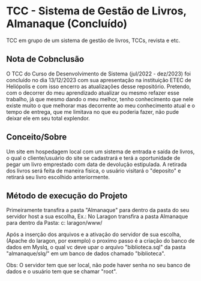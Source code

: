 # TCC - Sistema de Gestão de Livros, Almanaque (Concluído)
 TCC em grupo de um sistema de gestão de livros, TCCs, revista e etc.

 ## Nota de Cobnclusão
  O TCC do Curso de Desenvolvimento de Sistema (jul/2022 - dez/2023) foi concluído no dia 13/12/2023 com sua apresentação na instituição ETEC de Heliópolis e com isso encerro as atualizações desse repositório. Pretendo, com o decorrer do meu aprendizado atualizar ou mesmo refazer esse trabalho, já que mesmo dando o meu melhor, tenho conhecimento que nele existe muito o que melhorar mas decorrente ao meu conhecimento atual e o tempo de entrega, que me limitava no que eu poderia fazer, não pude deixar ele em seu total explendor.

## Conceito/Sobre
 Um site em hospedagem local com um sistema de entrada e saída de livros, o qual o cliente/usuário do site se cadastrará e terá a oportunidade de pegar um livro emprestado com data de devolução estipulada. A retirada dos livros será feita de maneira fisica, o usuário visitará o "deposito" e retirará seu livro escolhido anteriormente. 

## Método de execução do Projeto
 Primeiramente transfira a pasta "Almanaque" para dentro da pasta do seu servidor host a sua escolha, Ex.: No Laragon transfira a pasta Almanaque para dentro da Pasta: c: laragon/www/
 
 Após a inserção dos arquivos e a ativação do servidor de sua escolha, (Apache do laragon, por exemplo) o proximo passo é a criação do banco de dados em Myslq, o qual vc deve upar o arquivo "biblioteca.sql" da pasta "almanaque/slq/" em um banco de dados chamado "biblioteca".

Obs: O servidor tem que ser local, não pode haver senha no seu banco de dados e o usuário tem que se chamar "root".
